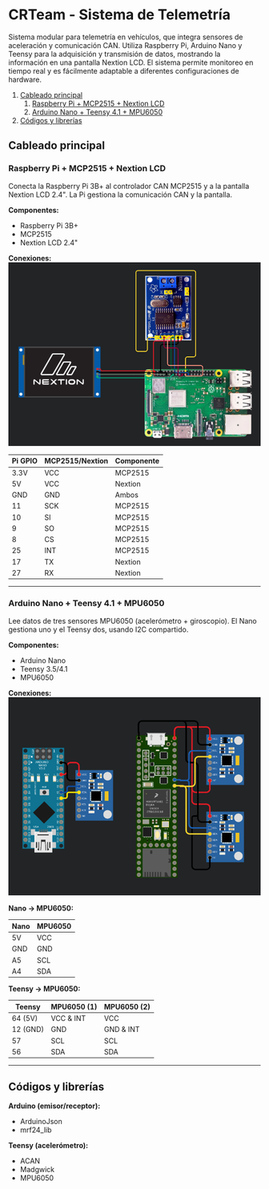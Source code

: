 
# CRTeam - Sistema de Telemetría

Sistema modular para telemetría en vehículos, que integra sensores de aceleración y comunicación CAN. Utiliza Raspberry Pi, Arduino Nano y Teensy para la adquisición y transmisión de datos, mostrando la información en una pantalla Nextion LCD. El sistema permite monitoreo en tiempo real y es fácilmente adaptable a diferentes configuraciones de hardware.

1. [Cableado principal](#cableado-principal)
   1. [Raspberry Pi + MCP2515 + Nextion LCD](#raspberry-pi--mcp2515--nextion-lcd)
   2. [Arduino Nano + Teensy 4.1 + MPU6050](#arduino-nano--teensy-41--mpu6050)
2. [Códigos y librerías](#códigos-y-librerías)

## Cableado principal

### Raspberry Pi + MCP2515 + Nextion LCD

Conecta la Raspberry Pi 3B+ al controlador CAN MCP2515 y a la pantalla Nextion LCD 2.4". La Pi gestiona la comunicación CAN y la pantalla.

**Componentes:**

- Raspberry Pi 3B+
- MCP2515
- Nextion LCD 2.4"

**Conexiones:**
![Diagrama](esquemas-conexiones/raspberry.png)

| Pi GPIO | MCP2515/Nextion | Componente |
| ------- | --------------- | ---------- |
| 3.3V    | VCC             | MCP2515    |
| 5V      | VCC             | Nextion    |
| GND     | GND             | Ambos      |
| 11      | SCK             | MCP2515    |
| 10      | SI              | MCP2515    |
| 9       | SO              | MCP2515    |
| 8       | CS              | MCP2515    |
| 25      | INT             | MCP2515    |
| 17      | TX              | Nextion    |
| 27      | RX              | Nextion    |

---

### Arduino Nano + Teensy 4.1 + MPU6050

Lee datos de tres sensores MPU6050 (acelerómetro + giroscopio). El Nano gestiona uno y el Teensy dos, usando I2C compartido.

**Componentes:**

- Arduino Nano
- Teensy 3.5/4.1
- MPU6050

**Conexiones:**
![Diagrama](esquemas-conexiones/acelerometros.png)

**Nano → MPU6050:**

| Nano | MPU6050 |
| ---- | ------- |
| 5V   | VCC     |
| GND  | GND     |
| A5   | SCL     |
| A4   | SDA     |

**Teensy → MPU6050:**

| Teensy   | MPU6050 (1) | MPU6050 (2) |
| -------- | ----------- | ----------- |
| 64 (5V)  | VCC & INT   | VCC         |
| 12 (GND) | GND         | GND & INT   |
| 57       | SCL         | SCL         |
| 56       | SDA         | SDA         |

---

## Códigos y librerías

**Arduino (emisor/receptor):**

- ArduinoJson
- mrf24_lib

**Teensy (acelerómetro):**

- ACAN
- Madgwick
- MPU6050
